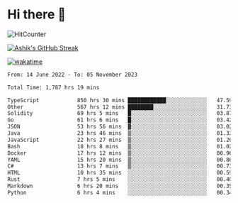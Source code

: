 # Hi there 👋

![HitCounter](https://hits.seeyoufarm.com/api/count/incr/badge.svg?url=https%3A%2F%2Fgithub.com%2Fashrhmn1212%2Fhit-counter)

<!-- ![Contribution Graph](https://github-readme-activity-graph.cyclic.app/graph?username=ashrhmn) -->


<!-- [![Top Langs](https://github-readme-stats.vercel.app/api/top-langs/?username=ashrhmn&layout=compact&theme=synthwave&langs_count=10&card_width=445)](https://github.com/anuraghazra/github-readme-stats) -->

[![Ashik's GitHub Streak](https://github-readme-streak-stats.herokuapp.com/?user=ashrhmn&theme=blood&fire=DD7F1C&background=151515&dates=9f9f9f&border=DD2727)](https://git.io/streak-stats)

<!-- ![Ashik's GitHub stats](https://github-readme-stats.vercel.app/api/?username=ashrhmn&show_icons=true&title_color=fff&icon_color=79ff97&text_color=9f9f9f&bg_color=151515) -->

[![wakatime](https://wakatime.com/badge/user/3df86613-ba63-4631-8e65-0ff18e7becad.svg)](https://wakatime.com/@3df86613-ba63-4631-8e65-0ff18e7becad)

<!--START_SECTION:waka-->

```txt
From: 14 June 2022 - To: 05 November 2023

Total Time: 1,787 hrs 19 mins

TypeScript            850 hrs 30 mins ████████████░░░░░░░░░░░░░   47.59 %
Other                 567 hrs 12 mins ████████░░░░░░░░░░░░░░░░░   31.73 %
Solidity              69 hrs 5 mins   █░░░░░░░░░░░░░░░░░░░░░░░░   03.87 %
Go                    61 hrs 6 mins   █░░░░░░░░░░░░░░░░░░░░░░░░   03.42 %
JSON                  53 hrs 56 mins  ▓░░░░░░░░░░░░░░░░░░░░░░░░   03.02 %
Java                  23 hrs 46 mins  ▒░░░░░░░░░░░░░░░░░░░░░░░░   01.33 %
JavaScript            22 hrs 27 mins  ▒░░░░░░░░░░░░░░░░░░░░░░░░   01.26 %
Bash                  18 hrs 8 mins   ▒░░░░░░░░░░░░░░░░░░░░░░░░   01.02 %
Docker                17 hrs 12 mins  ▒░░░░░░░░░░░░░░░░░░░░░░░░   00.96 %
YAML                  15 hrs 20 mins  ▒░░░░░░░░░░░░░░░░░░░░░░░░   00.86 %
C#                    13 hrs 7 mins   ▒░░░░░░░░░░░░░░░░░░░░░░░░   00.73 %
HTML                  10 hrs 35 mins  ░░░░░░░░░░░░░░░░░░░░░░░░░   00.59 %
Rust                  7 hrs 5 mins    ░░░░░░░░░░░░░░░░░░░░░░░░░   00.40 %
Markdown              6 hrs 20 mins   ░░░░░░░░░░░░░░░░░░░░░░░░░   00.35 %
Python                6 hrs 4 mins    ░░░░░░░░░░░░░░░░░░░░░░░░░   00.34 %
```

<!--END_SECTION:waka-->


<!--### Most Used Languages
<img src="https://wakatime.com/share/@ashrhmn/24ecb986-5bf8-4607-af7f-0aab08908d8c.png" />

### Favourite Tools
<img src="https://wakatime.com/share/@ashrhmn/f4e08015-f3bc-460a-9228-95a3ba11c604.png" />-->
